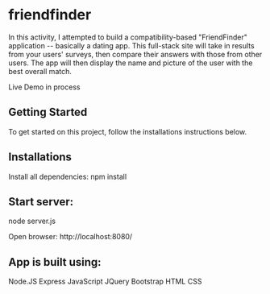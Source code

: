 # friendfinder

In this activity, I attempted to build a compatibility-based "FriendFinder" application -- basically a dating app. This full-stack site will take in results from your users' surveys, then compare their answers with those from other users. The app will then display the name and picture of the user with the best overall match.

Live Demo in process

## Getting Started
To get started on this project, follow the installations instructions below.

## Installations
Install all dependencies:
npm install

## Start server:
node server.js

Open browser: http://localhost:8080/

## App is built using:

Node.JS
Express
JavaScript
JQuery
Bootstrap
HTML
CSS